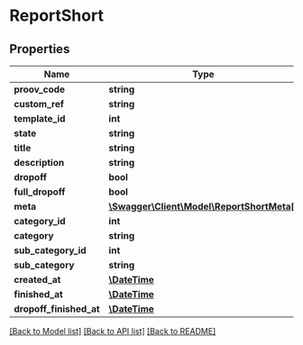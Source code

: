 # ReportShort

## Properties
Name | Type | Description | Notes
------------ | ------------- | ------------- | -------------
**proov_code** | **string** |  | [optional] 
**custom_ref** | **string** |  | [optional] 
**template_id** | **int** |  | [optional] 
**state** | **string** |  | [optional] 
**title** | **string** |  | [optional] 
**description** | **string** |  | [optional] 
**dropoff** | **bool** |  | [optional] 
**full_dropoff** | **bool** |  | [optional] 
**meta** | [**\Swagger\Client\Model\ReportShortMeta[]**](ReportShortMeta.md) |  | [optional] 
**category_id** | **int** |  | [optional] 
**category** | **string** |  | [optional] 
**sub_category_id** | **int** |  | [optional] 
**sub_category** | **string** |  | [optional] 
**created_at** | [**\DateTime**](\DateTime.md) |  | [optional] 
**finished_at** | [**\DateTime**](\DateTime.md) |  | [optional] 
**dropoff_finished_at** | [**\DateTime**](\DateTime.md) |  | [optional] 

[[Back to Model list]](../README.md#documentation-for-models) [[Back to API list]](../README.md#documentation-for-api-endpoints) [[Back to README]](../README.md)

